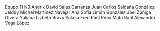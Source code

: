 Equpo 11 N3
Andrik David Salas Carranza
Juan Carlos Saldaña González
Jeiddy Michel Martinez Navéjar
Ana Sofía Limón González
Joel Zuñiga Olvera
Yuliana Lizbeth Bravo Salaza
Fred Raúl Peña Mata
Raúl Alexandro Vega López 
